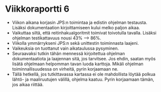 # Viikkoraportti 6

- Viikon aikana korjasin JPS:n toimintaa ja edistin ohjelman testausta. Lisäksi dokumentaation kirjoittamiseen kului melko paljon aikaa.
- Vaikuttaa siltä, että reitinhakualgoritmit toimivat toivotulla tavalla. Lisäksi ohjelman testikattavuus nousi 43% --> 86%.
- Viikolla ymmärrykseni JPS:n sekä unittestin toiminnasta laajeni.
- Vaikeuksia on tuottanut vain aikataulussa pysyminen.
- Seuraavaksi tutkin tähän mennessä kirjoitettua ohjelman dokumentaatiota ja laajennan sitä, jos tarvitsee. Jos ehdin, saatan myös lisätä ohjelmaan helpomman tavan luoda karttoja. Mikäli ohjelman toiminnallisuudessa on virheitä, pyrin korjaamaan ne.
- Tällä hetkellä, jos tutkittavassa kartassa ei ole mahdollista löytää polkua lähtö- ja maaliruutujen välillä, ohjelma kaatuu. Pyrin korjaamaan tämän, jos aikaa riittää.

